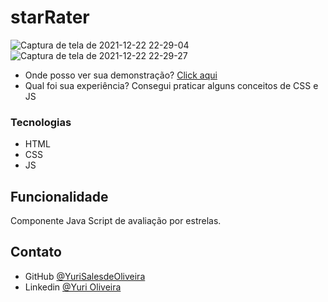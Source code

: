 # starRater

![Captura de tela de 2021-12-22 22-29-04](https://user-images.githubusercontent.com/54549125/147174150-31b06217-a749-49a5-9779-7ba00dae305f.png)
![Captura de tela de 2021-12-22 22-29-27](https://user-images.githubusercontent.com/54549125/147174157-d3b9d08f-947a-4553-a6f4-5b06da7270dd.png)

- Onde posso ver sua demonstração? [Click aqui]()
- Qual foi sua experiência? Consegui praticar alguns conceitos de CSS e JS

### Tecnologias

- HTML
- CSS
- JS

## Funcionalidade

Componente Java Script de avaliação por estrelas.

## Contato

- GitHub [@YuriSalesdeOliveira](https://github.com/YuriSalesdeOliveira)
- Linkedin [@Yuri Oliveira](https://www.linkedin.com/in/yuri-oliveira-0703801a2/)


